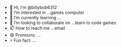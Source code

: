 - 👋 Hi, I’m @billybob6312
- 👀 I’m interested in ...games computer 
- 🌱 I’m currently learning ...
- 💞️ I’m looking to collaborate on ...learn to code games
- 📫 How to reach me ...email
- 😄 Pronouns: ...
- ⚡ Fun fact: ...

<!---
billybob6312/billybob6312 is a ✨ special ✨ repository because its `README.md` (this file) appears on your GitHub profile.
You can click the Preview link to take a look at your changes.
--->
